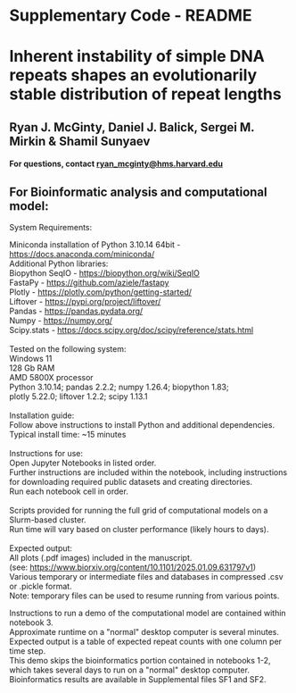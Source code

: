 # Supplementary Code - README

# Inherent instability of simple DNA repeats shapes an evolutionarily stable distribution of repeat lengths

## Ryan J. McGinty, Daniel J. Balick, Sergei M. Mirkin & Shamil Sunyaev

#### For questions, contact ryan_mcginty@hms.harvard.edu

## For Bioinformatic analysis and computational model:

System Requirements: <br>

Miniconda installation of Python 3.10.14	64bit    - https://docs.anaconda.com/miniconda/ <br>
Additional Python libraries: <br>
Biopython SeqIO		- https://biopython.org/wiki/SeqIO <br>
FastaPy			- https://github.com/aziele/fastapy <br>
Plotly			- https://plotly.com/python/getting-started/ <br>
Liftover		- https://pypi.org/project/liftover/ <br>
Pandas			- https://pandas.pydata.org/ <br>
Numpy			- https://numpy.org/ <br>
Scipy.stats		- https://docs.scipy.org/doc/scipy/reference/stats.html <br>
   <br>
Tested on the following system: <br>
	Windows 11   <br>
	128 Gb RAM   <br>
	AMD 5800X processor   <br>
	Python 3.10.14; pandas 2.2.2; numpy 1.26.4; biopython 1.83;   <br>
	plotly 5.22.0; liftover 1.2.2; scipy 1.13.1   <br>
 <br>
Installation guide: <br>
Follow above instructions to install Python and additional dependencies. <br>
Typical install time: ~15 minutes <br>
 <br>
Instructions for use: <br>
Open Jupyter Notebooks in listed order. <br>
Further instructions are included within the notebook, including instructions for downloading required public datasets and creating directories. <br>
Run each notebook cell in order. <br>
 <br>
Scripts provided for running the full grid of computational models on a Slurm-based cluster. <br>
Run time will vary based on cluster performance (likely hours to days). <br>
 <br>
Expected output: <br>
All plots (.pdf images) included in the manuscript. <br>
(see: https://www.biorxiv.org/content/10.1101/2025.01.09.631797v1) <br>
Various temporary or intermediate files and databases in compressed .csv or .pickle format. <br>
Note: temporary files can be used to resume running from various points. <br>

Instructions to run a demo of the computational model are contained within notebook 3. <br>
Approximate runtime on a "normal" desktop computer is several minutes. <br>
Expected output is a table of expected repeat counts with one column per time step. <br>
This demo skips the bioinformatics portion contained in notebooks 1-2, which takes several days to run on a "normal" desktop computer. Bioinformatics results are available in Supplemental files SF1 and SF2.
